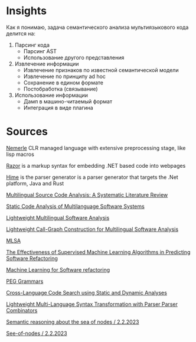 # Insights

Как я понимаю, задача семантического анализа мультиязыкового кода делится на:
1. Парсинг кода
    - Парсинг AST
    - Использование другого представления
1. Извлечение информации
    - Извлечение признаков по известной семантической модели
    - Извлечение по принципу ad hoc
    - Сохранение в едином формате
    - Постобработка (связывание)
1. Использование информации
    - Дамп в машино-читаемый формат
    - Интеграция в виде плагина
# Sources

[Nemerle](http://nemerle.org/About) CLR managed language with extensive preprocessing stage, like lisp macros

[Razor](https://learn.microsoft.com/en-us/aspnet/core/mvc/views/razor?view=aspnetcore-6.0) is a markup syntax for embedding .NET based code into webpages

[Hime](https://github.com/cenotelie/hime) is the parser generator is a parser generator that targets the .Net platform, Java and Rust

[Multilingual Source Code Analysis: A Systematic Literature Review](https://ieeexplore.ieee.org/abstract/document/7953501)

[Static Code Analysis of Multilanguage Software Systems](https://arxiv.org/pdf/1906.00815.pdf)

[Lightweight Multilingual Software Analysis](https://arxiv.org/abs/1808.01210)

[Lightweight Call-Graph Construction for Multilingual Software Analysis](https://arxiv.org/abs/1808.01213)

[MLSA](https://github.com/MultilingualStaticAnalysis/MLSA)

[The Effectiveness of Supervised Machine Learning Algorithms in Predicting Software Refactoring](https://arxiv.org/abs/2001.03338)

[Machine Learning for Software refactoring](https://github.com/refactoring-ai/predicting-refactoring-ml)

[PEG Grammars](https://en.wikipedia.org/wiki/Parsing_expression_grammar)

[Cross-Language Code Search using Static and Dynamic Analyses](https://dl.acm.org/doi/pdf/10.1145/3468264.3468538)

[Lightweight Multi-Language Syntax Transformation
with Parser Parser Combinators](https://dl.acm.org/doi/pdf/10.1145/3314221.3314589)

[Semantic reasoning about the sea of nodes / 2.2.2023](https://www.researchgate.net/publication/323333737_Semantic_reasoning_about_the_sea_of_nodes)

[See-of-nodes / 2.2.2023](https://darksi.de/d.sea-of-nodes/)